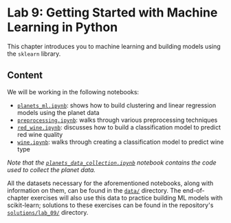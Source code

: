 # Lab 9: Getting Started with Machine Learning in Python

This chapter introduces you to machine learning and building models using the `sklearn` library.

## Content

We will be working in the following notebooks:

- [`planets_ml.ipynb`](./planets_ml.ipynb): shows how to build clustering and linear regression models using the planet data
- [`preprocessing.ipynb`](./preprocessing.ipynb): walks through various preprocessing techniques
- [`red_wine.ipynb`](./red_wine.ipynb): discusses how to build a classification model to predict red wine quality
- [`wine.ipynb`](./wine.ipynb): walks through creating a classification model to predict wine type

*Note that the [`planets_data_collection.ipynb`](./planets_data_collection.ipynb) notebook contains the code used to collect the planet data.*

All the datasets necessary for the aforementioned notebooks, along with information on them, can be found in the [`data/`](./data) directory. The end-of-chapter exercises will also use this data to practice building ML models with scikit-learn; solutions to these exercises can be found in the repository's [`solutions/lab_09/`](../solutions/lab_09) directory.

